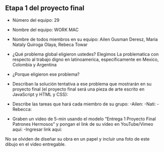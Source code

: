 ## Etapa 1 del proyecto final

- Número del equipo: 29
- Nombre del equipo: WORK MAC
- Nombre de todos miembros en su equipo: Ailen Gusman Deresz, Maria Nataly Quiroga Olaya, Rebeca Towar 
- ¿Qué problema global eligieron ustedes? Elegimos La problematica con respecto al trabajo digno en latinoamerica, especificamente en Mexico, Colombia y Argentina
- ¿Porque eligieron ese problema? 
- Describan la solución tentativa a ese problema que mostrarán en su proyecto final (el proyecto final será una pieza de arte escrito en JavaScript y HTML y CSS):
- Describe las tareas que hará cada miembro de su grupo:
-Ailen:
-Nati:
-Rebecca:

- Graben un video de 5-min usando el modelo “Entrega 1 Proyecto Final Patrones Hermosos” y pongan el link de su vídeo en YouTube/Vimeo aquí:
-Ingresar link aqui:

No se olviden de diseñar su obra en un papel y incluir una foto de este dibujo en el vídeo entregable.

